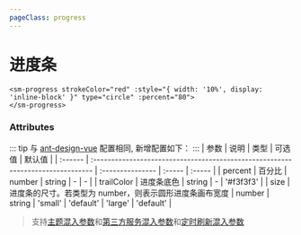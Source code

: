 ```yaml
---
pageClass: progress
---
```


# 进度条

```vue
<sm-progress strokeColor="red" :style="{ width: '10%', display: 'inline-block' }" type="circle" :percent="80">
</sm-progress>
```

### Attributes

::: tip
与 [ant-design-vue](https://www.antdv.com/components/progress/#API) 配置相同, 新增配置如下：
:::
| 参数 | 说明 | 类型 | 可选值 | 默认值 |
| :------ | :------------------------------------------------------------------------------ | :--------------- | :----- | :----- |
| percent | 百分比 | number \| string | - | - |
| trailColor | 进度条底色 | string | - | '#f3f3f3' |
| size | 进度条的尺寸。若类型为 number，则表示圆形进度条画布宽度 | number \| string | 'small' \| 'default' \| 'large' | 'default' |

> 支持[主题混入参数](/zh/api/mixin/mixin.md#theme)和[第三方服务混入参数](/zh/api/mixin/mixin.md#thirdservice)和[定时刷新混入参数](/zh/api/mixin/mixin.md#timer)

